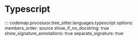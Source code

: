 # Typescript

::: codemap.processor.tree_sitter.languages.typescript
    options:
      members_order: source
      show_if_no_docstring: true
      show_signature_annotations: true
      separate_signature: true

